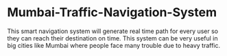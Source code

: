 # Mumbai-Traffic-Navigation-System
This smart navigation system will generate real time path for every user so they can reach their destination on time. This system can be very useful in big cities like Mumbai where people face many trouble due to heavy traffic.
